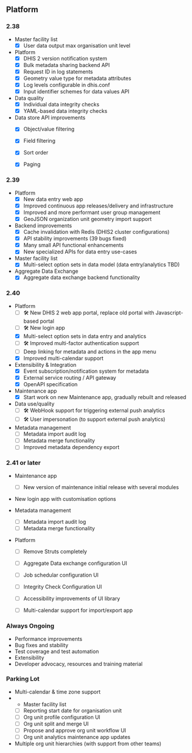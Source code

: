## Platform

### 2.38

- Master facility list
    -  [x] User data output max organisation unit level

- Platform
    -  [x] DHIS 2 version notification system
    -  [x] Bulk metadata sharing backend API
    -  [x] Request ID in log statements
    -  [x] Geometry value type for metadata attributes
    -  [x] Log levels configurable in dhis.conf
    -  [x] Input identifier schemes for data values API

- Data quality
    -  [x] Individual data integrity checks
    -  [x] YAML-based data integrity checks

- Data store API improvements
    -  [x] Object/value filtering
    -  [x] Field filtering
    -  [x] Sort order
    -  [x] Paging


### 2.39

- Platform
    - [x] New data entry web app
    - [x] Improved continuous app releases/delivery and infrastructure
    - [x] Improved and more performant user group management
    - [x] GeoJSON organization unit geometry import support

- Backend improvements
    - [x] Cache invalidation with Redis (DHIS2 cluster configurations)
    - [x] API stability improvements (39 bugs fixed)
    - [x] Many small API functional enhancements
    - [x] New specialized APIs for data entry use-cases

- Master facility list
    - [x] Multi-select option sets in data model (data entry/analytics TBD)

- Aggregate Data Exchange
    - [x] Aggregate data exchange backend functionality

### 2.40

-   Platform
    -   [ ] 🛠️ New DHIS 2 web app portal, replace old portal with Javascript-based portal
    -   [ ] 🛠️ New login app
    -   [x] Multi-select option sets in data entry and analytics
    -   [ ] 🛠️ Improved multi-factor authentication support
    -   [ ] Deep linking for metadata and actions in the app menu
    -   [x] Improved multi-calendar support

-   Extensibility & Integration
    -   [x] Event subscription/notification system for metadata
    -   [x] External service routing / API gateway
    -   [x] OpenAPI specification

-   Maintenance app
    -   [x] Start work on new Maintenance app, gradually rebuilt and released

-   Data use/quality
    -   [ ] 🛠️ WebHook support for triggering external push analytics
    -   [ ] 🛠️ User impersonation (to support external push analytics)

-   Metadata management
    -   [ ] Metadata import audit log
    -   [ ] Metadata merge functionality
    -   [ ] Improved metadata dependency export

### 2.41 or later
-   Maintenance app
    -  [ ] New version of maintenance initial release with several modules
    
-   New login app with customisation options

-   Metadata management
    -   [ ] Metadata import audit log
    -   [ ] Metadata merge functionality

- Platform
    -   [ ] Remove Struts completely 
    -   [ ] Aggregate Data exchange configuration UI
    -   [ ] Job schedular configuration UI
    -   [ ] Integrity Check Configuration UI
    -   [ ] Accessibility improvements of UI library
    -   [ ] Multi-calendar support for import/export app


### Always Ongoing

- Performance improvements
- Bug fixes and stability
- Test coverage and test automation
- Extensibility
- Developer advocacy, resources and training material

### Parking Lot

-   Multi-calendar & time zone support
-   - Master facility list
    -   [ ] Reporting start date for organisation unit
    -   [ ] Org unit profile configuration UI
    -   [ ] Org unit split and merge UI
    -   [ ] Propose and approve org unit workflow UI
    -   [ ] Org unit analytics maintenance app updates
-   Multiple org unit hierarchies (with support from other teams)
